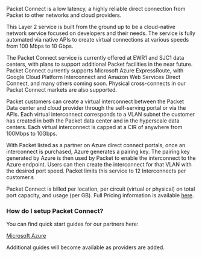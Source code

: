 <!--<meta>
{
    "title":"Packet Connect: Overview",
    "description":"Using Packet Connect",
    "date": "09/20/2019",
    "tag":["Advanced Networking", "Network", "Packet Connect, "Azure"]
}
</meta>-->

Packet Connect is a low latency, a highly reliable direct connection from Packet to other networks and cloud providers.

This Layer 2 service is built from the ground up to be a cloud-native network service focused on developers and their needs. The service is fully automated via native APIs to create virtual connections at various speeds from 100 Mbps to 10 Gbps.

The Packet Connect service is currently offered at EWR1 and SJC1 data centers, with plans to support additional Packet facilities in the near future. Packet Connect currently supports Microsoft Azure ExpressRoute, with Google Cloud Platform Interconnect and Amazon Web Services Direct Connect, and many others coming soon. Physical cross-connects in our Packet Connect markets are also supported.

Packet customers can create a virtual interconnect between the Packet Data center and cloud provider through the self-serving portal or via the APIs. Each virtual interconnect corresponds to a VLAN subnet the customer has created in both the Packet data center and in the hyperscale data centers.  Each virtual interconnect is capped at a CIR of anywhere from 100Mbps to 10Gbps.

With Packet listed as a partner on Azure direct connect portals, once an interconnect is purchased, Azure generates a pairing key. The pairing key generated by Azure is then used by Packet to enable the interconnect to the Azure endpoint. Users can then create the interconnect for that VLAN with the desired port speed. Packet limits this service to 12 Interconnects per customer.s

Packet Connect is billed per location, per circuit (virtual or physical) on total port capacity,  and usage (per GB).  Full Pricing information is available [here](https://www.packet.com/cloud/all-features/packet-connect/).

### How do I setup Packet Connect?

You can find quick start guides for our partners here:

[Microsoft Azure](/network/advanced/packetconnect-azure.md)

Additional guides will become available as providers are added.

